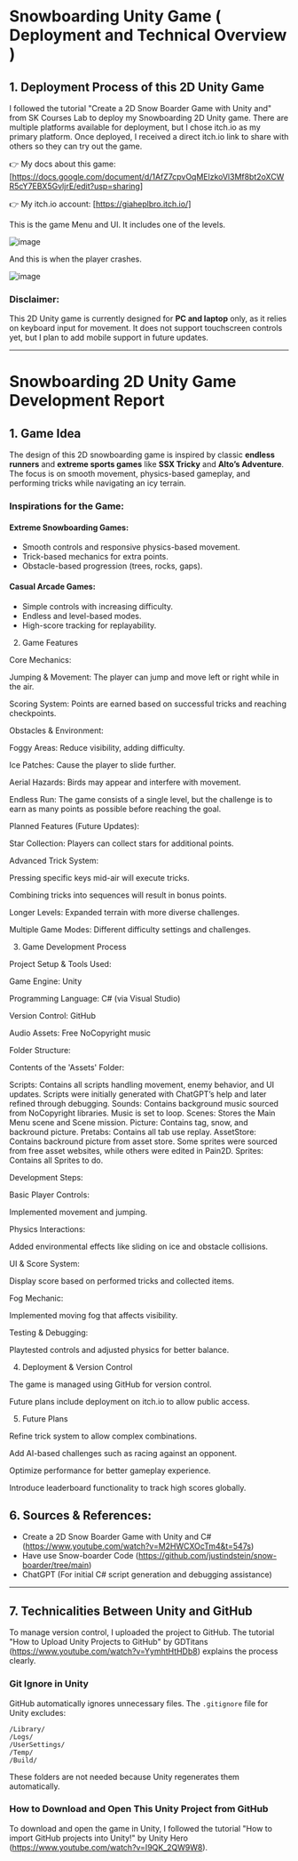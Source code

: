 #  Snowboarding Unity Game ( Deployment and Technical Overview )

## **1. Deployment Process of this 2D Unity Game**

I followed the tutorial "Create a 2D Snow Boarder Game with Unity and" from SK Courses Lab to deploy my Snowboarding 2D Unity game. There are multiple platforms available for deployment, but I chose itch.io as my primary platform. Once deployed, I received a direct itch.io link to share with others so they can try out the game.

👉 My docs about this game: [https://docs.google.com/document/d/1AfZ7cpvOqMElzkoVl3Mf8bt2oXCWR5cY7EBX5GvljrE/edit?usp=sharing]

👉 My itch.io account: [https://giaheplbro.itch.io/]

This is the game Menu and UI. It includes one of the levels.

![image](https://github.com/user-attachments/assets/c7cf0a5e-f9e0-464c-94db-f0644dfc3d2d)


And this is when the player crashes.

![image](https://github.com/user-attachments/assets/49367d11-fa8d-4c6d-a7a1-c20270378c0f)

### **Disclaimer:**
This 2D Unity game is currently designed for **PC and laptop** only, as it relies on keyboard input for movement. It does not support touchscreen controls yet, but I plan to add mobile support in future updates.

---

# **Snowboarding 2D Unity Game Development Report**

## **1. Game Idea**
The design of this 2D snowboarding game is inspired by classic **endless runners** and **extreme sports games** like **SSX Tricky** and **Alto’s Adventure**. The focus is on smooth movement, physics-based gameplay, and performing tricks while navigating an icy terrain.

### **Inspirations for the Game:**
#### **Extreme Snowboarding Games:**
- Smooth controls and responsive physics-based movement.
- Trick-based mechanics for extra points.
- Obstacle-based progression (trees, rocks, gaps).

#### **Casual Arcade Games:**
- Simple controls with increasing difficulty.
- Endless and level-based modes.
- High-score tracking for replayability.

2. Game Features

Core Mechanics:

Jumping & Movement: The player can jump and move left or right while in the air.

Scoring System: Points are earned based on successful tricks and reaching checkpoints.

Obstacles & Environment:

Foggy Areas: Reduce visibility, adding difficulty.

Ice Patches: Cause the player to slide further.

Aerial Hazards: Birds may appear and interfere with movement.

Endless Run: The game consists of a single level, but the challenge is to earn as many points as possible before reaching the goal.

Planned Features (Future Updates):

Star Collection: Players can collect stars for additional points.

Advanced Trick System:

Pressing specific keys mid-air will execute tricks.

Combining tricks into sequences will result in bonus points.

Longer Levels: Expanded terrain with more diverse challenges.

Multiple Game Modes: Different difficulty settings and challenges.

3. Game Development Process

Project Setup & Tools Used:

Game Engine: Unity

Programming Language: C# (via Visual Studio)

Version Control: GitHub

Audio Assets: Free NoCopyright music

Folder Structure:

Contents of the 'Assets' Folder:

  Scripts:
        Contains all scripts handling movement, enemy behavior, and UI updates.
        Scripts were initially generated with ChatGPT’s help and later refined through debugging.
  Sounds:
        Contains background music sourced from NoCopyright libraries.
        Music is set to loop.
  Scenes:
        Stores the Main Menu scene and Scene mission.
    Picture:
        Contains tag, snow, and backround picture.
    Pretabs:
        Contains all tab use replay.
    AssetStore:
        Contains backround picture from asset store.
        Some sprites were sourced from free asset websites, while others were edited in Pain2D.
    Sprites:
    Contains all Sprites to do.


Development Steps:

Basic Player Controls:

Implemented movement and jumping.

Physics Interactions:

Added environmental effects like sliding on ice and obstacle collisions.

UI & Score System:

Display score based on performed tricks and collected items.

Fog Mechanic:

Implemented moving fog that affects visibility.

Testing & Debugging:

Playtested controls and adjusted physics for better balance.

4. Deployment & Version Control

The game is managed using GitHub for version control.

Future plans include deployment on itch.io to allow public access.

5. Future Plans

Refine trick system to allow complex combinations.

Add AI-based challenges such as racing against an opponent.

Optimize performance for better gameplay experience.

Introduce leaderboard functionality to track high scores globally.
## **6. Sources & References:**
- Create a 2D Snow Boarder Game with Unity and C# (https://www.youtube.com/watch?v=M2HWCXOcTm4&t=547s)
- Have use Snow-boarder Code (https://github.com/justindstein/snow-boarder/tree/main)
- ChatGPT (For initial C# script generation and debugging assistance)

---

## **7. Technicalities Between Unity and GitHub**

To manage version control, I uploaded the project to GitHub. The tutorial "How to Upload Unity Projects to GitHub" by GDTitans (https://www.youtube.com/watch?v=YymhtHtHDb8) explains the process clearly.

### **Git Ignore in Unity**
GitHub automatically ignores unnecessary files. The `.gitignore` file for Unity excludes:
```
/Library/
/Logs/
/UserSettings/
/Temp/
/Build/
```
These folders are not needed because Unity regenerates them automatically.

### **How to Download and Open This Unity Project from GitHub**
To download and open the game in Unity, I followed the tutorial "How to import GitHub projects into Unity!" by Unity Hero (https://www.youtube.com/watch?v=I9QK_2QW9W8).

